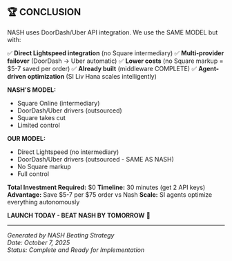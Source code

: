 ## 🏆 CONCLUSION

NASH uses DoorDash/Uber API integration. We use the SAME MODEL but with:

✅ **Direct Lightspeed integration** (no Square intermediary)
✅ **Multi-provider failover** (DoorDash → Uber automatic)
✅ **Lower costs** (no Square markup = $5-7 saved per order)
✅ **Already built** (middleware COMPLETE)
✅ **Agent-driven optimization** (SI Liv Hana scales intelligently)

**NASH'S MODEL:**

- Square Online (intermediary)
- DoorDash/Uber drivers (outsourced)
- Square takes cut
- Limited control

**OUR MODEL:**

- Direct Lightspeed (no intermediary)
- DoorDash/Uber drivers (outsourced - SAME AS NASH)
- No Square markup
- Full control

**Total Investment Required:** $0
**Timeline:** 30 minutes (get 2 API keys)
**Advantage:** Save $5-7 per $75 order vs Nash
**Scale:** SI agents optimize everything autonomously

**LAUNCH TODAY - BEAT NASH BY TOMORROW** 🚀

---

*Generated by NASH Beating Strategy*  
*Date: October 7, 2025*  
*Status: Complete and Ready for Implementation*
